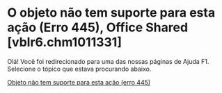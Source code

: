
# O objeto não tem suporte para esta ação (Erro 445), Office Shared [vblr6.chm1011331]

Olá! Você foi redirecionado para uma das nossas páginas de Ajuda F1. Selecione o tópico que estava procurando abaixo.

[Objeto não tem suporte para esta ação (erro 445)](http://msdn.microsoft.com/library/ea8ce336-5407-e70d-7e24-05b9d39a42d9%28Office.15%29.aspx)
